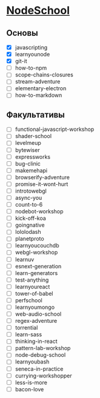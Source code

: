 # [NodeSchool](http://nodeschool.io/ru/)

## Основы

- [x] javascripting
- [x] learnyounode
- [x] git-it
- [ ] how-to-npm
- [ ] scope-chains-closures
- [ ] stream-adventure
- [ ] elementary-electron
- [ ] how-to-markdown

## Факультативы

- [ ] functional-javascript-workshop
- [ ] shader-school
- [ ] levelmeup
- [ ] bytewiser
- [ ] expressworks
- [ ] bug-clinic
- [ ] makemehapi
- [ ] browserify-adventure
- [ ] promise-it-wont-hurt
- [ ] introtowebgl
- [ ] async-you
- [ ] count-to-6
- [ ] nodebot-workshop
- [ ] kick-off-koa
- [ ] goingnative
- [ ] lololodash
- [ ] planetproto
- [ ] learnyoucouchdb
- [ ] webgl-workshop
- [ ] learnuv
- [ ] esnext-generation
- [ ] learn-generators
- [ ] test-anything
- [ ] learnyoureact
- [ ] tower-of-babel
- [ ] perfschool
- [ ] learnyoumongo
- [ ] web-audio-school
- [ ] regex-adventure
- [ ] torrential
- [ ] learn-sass
- [ ] thinking-in-react
- [ ] pattern-lab-workshop
- [ ] node-debug-school
- [ ] learnyoubash
- [ ] seneca-in-practice
- [ ] currying-workshopper
- [ ] less-is-more
- [ ] bacon-love